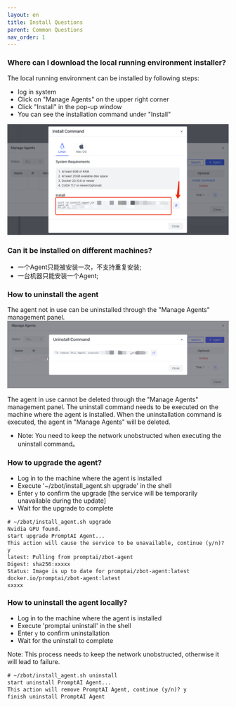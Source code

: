 ```yaml
---
layout: en
title: Install Questions
parent: Common Questions
nav_order: 1
---
```

### Where can I download the local running environment installer? 
The local running environment can be installed by following steps:
- log in system
- Click on "Manage Agents" on the upper right corner
- Click "Install" in the pop-up window
- You can see the installation command under "Install"

![01-install-questions.png](/assets/images/common_questions/01-install-questions.png)

### Can it be installed on different machines?
- 一个Agent只能被安装一次，不支持重复安装;
- 一台机器只能安装一个Agent;

### How to uninstall the agent
The agent not in use can be uninstalled through the "Manage Agents" management panel.
![02-install-questions.png](/assets/images/common_questions/02-install-questions.png)

<!--- 正在使用的Agent不能通过"Manage Agents"管理面板删除，需要在安装机器中执行卸载命令。 当卸载命令执行完成后，"Manage Agents"中的Agent将会被删除。
--->

The agent in use cannot be deleted through the "Manage Agents" management panel.  The uninstall command needs to be executed on the machine where the agent is installed.  When the uninstallation command is executed, the agent in "Manage Agents" will be deleted.

- Note: You need to keep the network unobstructed when executing the uninstall command。 

### How to upgrade the agent?
<!---
- 登录安装Agent的机器
- 在shell中执行'~/zbot/install_agent.sh upgrade'
- 输入`y`确认升级 [升级期间将会导致服务短暂不可使用]
- 等待升级完成
--->

- Log in to the machine where the agent is installed
- Execute '~/zbot/install_agent.sh upgrade' in the shell
- Enter `y` to confirm the upgrade [the service will be temporarily unavailable during the update]
- Wait for the upgrade to complete


```shell
# ~/zbot/install_agent.sh upgrade
Nvidia GPU found.
start upgrade PromptAI Agent...
This action will cause the service to be unavailable, continue (y/n)? y
latest: Pulling from promptai/zbot-agent
Digest: sha256:xxxxx
Status: Image is up to date for promptai/zbot-agent:latest
docker.io/promptai/zbot-agent:latest
xxxxx
```

### How to uninstall the agent locally?
<!---
- 登录安装Agent的机器
- 在shell中执行'promptai uninstall'
- 输入`y`确认卸载
- 等待卸载完成

注意：此过程需要保持网络通畅，否则将导致无法成功卸载.
--->

- Log in to the machine where the agent is installed
- Execute 'promptai uninstall' in the shell
- Enter `y` to confirm uninstallation
- Wait for the uninstall to complete

Note: This process needs to keep the network unobstructed, otherwise it will lead to failure.

```shell
# ~/zbot/install_agent.sh uninstall
start uninstall PromptAI Agent...
This action will remove PromptAI Agent, continue (y/n)? y
finish uninstall PromptAI Agent
```
